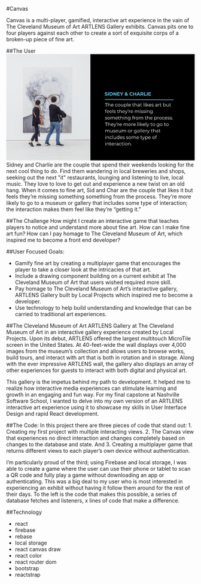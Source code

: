 #Canvas

Canvas is a multi-player, gamified, interactive art experience in the vain of The Cleveland Museum of Art ARTLENS Gallery exhibits. Canvas pits one to four players against each other to create a sort of exquisite corps of a broken-up piece of fine art.

##The User
![the user](./readmeimg/sidandchar.jpg)
Sidney and Charlie are the couple that spend their weekends looking for the next cool thing to do. Find them wandering in local breweries and shops, seeking out the next "it" restaurants, lounging and listening to live, local music. They love to love to get out and experience a new twist on an old hang. When it comes to fine art, Sid and Char are the couple that likes it but feels they’re missing something something from the process. They’re more likely to go to a museum or gallery that includes some type of interaction; the interaction makes them feel like they’re “getting it.”

##The Challenge
How might I create an interactive game that teaches players to notice and understand more about fine art. How can I make fine art fun? How can I pay homage to The Cleveland Museum of Art, which inspired me to become a front end developer?

##User Focused Goals:
- Gamify fine art by creating a multiplayer game that encourages the player to take a closer look at the intricacies of that art.
- Include a drawing component building on a current exhibit at The Cleveland Museum of Art that users wished required more skill.
- Pay homage to The Cleveland Museum of Art’s interactive gallery, ARTLENS Gallery built by Local Projects which inspired me to become a developer.
- Use technology to help build understanding and knowledge that can be carried to traditional art experiences.

##The Cleveland Museum of Art
ARTLENS Gallery at The Cleveland Museum of Art in an interactive gallery experience created by Local Projects. Upon its debut, ARTLENS offered the largest multitouch MicroTile screen in the United States. At 40-feet-wide the wall displays over 4,000 images from the museum’s collection and allows users to browse works, build tours, and interact with art that is both in rotation and in storage. Along with the ever impressive ARTLENS wall, the gallery also displays an array of other experiences for guests to interact with both digital and physical art.

This gallery is the impetus behind my path to development. It helped me to realize how interactive media experiences can stimulate learning and growth in an engaging and fun way. For my final capstone at Nashville Software School, I wanted to delve into my own version of an ARTLENS interactive art experience using it to showcase my skills in User Interface Design and rapid React development. 


##The Code:
In this project there are three pieces of code that stand out: 1. Creating my first project with multiple interacting views. 2. The Canvas view that experiences no direct interaction and changes completely based on changes to the database and state. And 3. Creating a multiplayer game that returns different views to each player’s own device without authentication.

I’m particularly proud of the third; using Firebase and local storage, I was able to create a game where the user can use their phone or tablet to scan a QR code and fully play a game without downloading an app or authenticating. This was a big deal to my user who is most interested in experiencing an exhibit without having it follow them around for the rest of their days. To the left is the code that makes this possible, a series of database fetches and listeners, x lines of code that make a difference.


##Technology
- react
- firebase
- rebase
- local storage
- react canvas draw
- react color
- react router dom
- bootstrap
- reactstrap